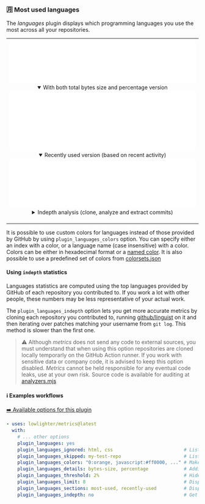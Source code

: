 ### 🈷️ Most used languages

The *languages* plugin displays which programming languages you use the most across all your repositories.

<table>
  <td align="center">
    <img src="https://github.com/lowlighter/lowlighter/blob/master/metrics.plugin.languages.svg">
    <details open><summary>With both total bytes size and percentage version</summary>
      <img src="https://github.com/lowlighter/lowlighter/blob/master/metrics.plugin.languages.details.svg">
    </details>
    <details open><summary>Recently used version (based on recent activity)</summary>
      <img src="https://github.com/lowlighter/lowlighter/blob/master/metrics.plugin.languages.recent.svg">
    </details>
    <details><summary>Indepth analysis (clone, analyze and extract commits)</summary>
      <img src="https://github.com/lowlighter/lowlighter/blob/master/metrics.plugin.languages.indepth.svg">
    </details>
    <img width="900" height="1" alt="">
  </td>
</table>

It is possible to use custom colors for languages instead of those provided by GitHub by using `plugin_languages_colors` option.
You can specify either an index with a color, or a language name (case insensitive) with a color.
Colors can be either in hexadecimal format or a [named color](https://developer.mozilla.org/en-US/docs/Web/CSS/color_value).
It is also possible to use a predefined set of colors from [colorsets.json](colorsets.json)

#### Using `indepth` statistics

Languages statistics are computed using the top languages provided by GitHub of each repository you contributed to.
If you work a lot with other people, these numbers may be less representative of your actual work.

The `plugin_languages_indepth` option lets you get more accurate metrics by cloning each repository you contributed to, running [github/linguist](https://github.com/github/linguist) on it and then iterating over patches matching your username from `git log`. This method is slower than the first one.

> ⚠️ Although *metrics* does not send any code to external sources, you must understand that when using this option repositories are cloned locally temporarly on the GitHub Action runner. If you work with sensitive data or company code, it is advised to keep this option disabled. *Metrics* cannot be held responsible for any eventual code leaks, use at your own risk.
> Source code is available for auditing at [analyzers.mjs](/source/plugins/languages/analyzers.mjs)

#### ℹ️ Examples workflows

[➡️ Available options for this plugin](metadata.yml)

```yaml
- uses: lowlighter/metrics@latest
  with:
    # ... other options
    plugin_languages: yes
    plugin_languages_ignored: html, css                          # List of languages to ignore
    plugin_languages_skipped: my-test-repo                       # List of repositories to skip
    plugin_languages_colors: "0:orange, javascript:#ff0000, ..." # Make most used languages orange and JavaScript red
    plugin_languages_details: bytes-size, percentage             # Additionally display total bytes size and percentage
    plugin_languages_threshold: 2%                               # Hides all languages less than 2%
    plugin_languages_limit: 8                                    # Display up to 8 languages
    plugin_languages_sections: most-used, recently-used          # Display most used and recently used languages stats
    plugin_languages_indepth: no                                 # Get indepth stats (see documentation before enabling)
```
